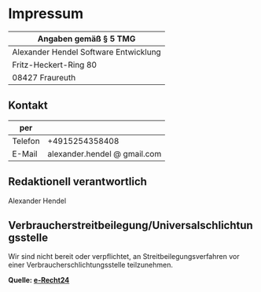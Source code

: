 # Impressum

| Angaben gemäß § 5 TMG                 |
| ------------------------------------- |
| Alexander Hendel Software Entwicklung |
| Fritz-Heckert-Ring 80                 |
| 08427 Fraureuth                       |

## Kontakt

| per     |                              |
| ------- | ---------------------------- |
| Telefon | +4915254358408               |
| E-Mail  | alexander.hendel @ gmail.com |

## Redaktionell verantwortlich

Alexander Hendel

## Verbraucherstreitbeilegung/Universalschlichtungsstelle

Wir sind nicht bereit oder verpflichtet, an Streitbeilegungsverfahren vor einer Verbraucherschlichtungsstelle teilzunehmen.

**Quelle: [e-Recht24](https://www.e-recht24.de)**
